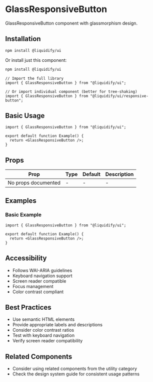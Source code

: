 # GlassResponsiveButton

GlassResponsiveButton component with glassmorphism design.

## Installation

```bash
npm install @liquidify/ui
```

Or install just this component:

```bash
npm install @liquidify/ui
```

```tsx
// Import the full library
import { GlassResponsiveButton } from "@liquidify/ui";

// Or import individual component (better for tree-shaking)
import { GlassResponsiveButton } from "@liquidify/ui/responsive-button";
```

## Basic Usage

```tsx
import { GlassResponsiveButton } from "@liquidify/ui";

export default function Example() {
  return <GlassResponsiveButton />;
}
```

## Props

| Prop                | Type | Default | Description |
| ------------------- | ---- | ------- | ----------- |
| No props documented | -    | -       | -           |

## Examples

### Basic Example

```tsx
import { GlassResponsiveButton } from "@liquidify/ui";

export default function Example() {
  return <GlassResponsiveButton />;
}
```

## Accessibility

- Follows WAI-ARIA guidelines
- Keyboard navigation support
- Screen reader compatible
- Focus management
- Color contrast compliant

## Best Practices

- Use semantic HTML elements
- Provide appropriate labels and descriptions
- Consider color contrast ratios
- Test with keyboard navigation
- Verify screen reader compatibility

## Related Components

- Consider using related components from the utility category
- Check the design system guide for consistent usage patterns
